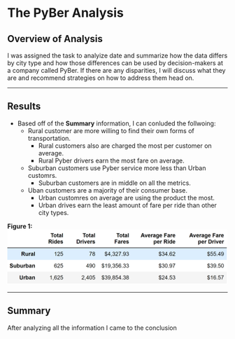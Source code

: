 # The PyBer Analysis # 
 ## Overview of Analysis ##
I was assigned the task to analyize date and summarize how the data differs by city type and how those differences can be used by decision-makers at a company called PyBer. If there are any disparities, I will discuss what they are and recommend strategies on how to address them head on.


-------------------------------------------------------------------------------------------------------------------------------------------------------------------------

## Results ##
- Based off of the **Summary** information, I can conluded the follwoing:
   - Rural customer are more willing to find their own forms of transportation.
      - Rural customers also are charged the most per customer on average.
      - Rural Pyber drivers earn the most fare on average. 
   - Suburban customers use Pyber service more less than Urban customrs.
      - Suburban customers are in middle on all the metrics.  
   - Uban customers are a majority of their consumer base.
      - Urban customres on average are using the product the most.
      - Urban drives earn the least amount of fare per ride than other city types.




**Figure 1:**
![The PyBer Analysis](https://github.com/Aszeal/PyBer_Analysis/blob/main/Analysis/Screenshot%20(59).png)

------------------------------------------------------------------------------------------------------------------------------------------------------------------------

## Summary ## 
After analyzing all the information I came to the conclusion 
